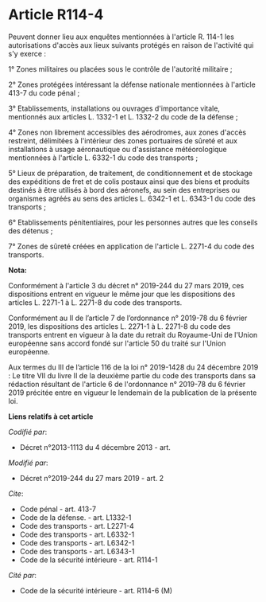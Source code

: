 # Article R114-4

Peuvent donner lieu aux enquêtes mentionnées à l'article R. 114-1 les autorisations d'accès aux lieux suivants protégés en
raison de l'activité qui s'y exerce : 

1° Zones militaires ou placées sous le contrôle de l'autorité militaire ; 

2° Zones protégées intéressant la défense nationale mentionnées à l'article 413-7 du code pénal ; 

3° Etablissements, installations ou ouvrages d'importance vitale, mentionnés aux articles L. 1332-1 et L. 1332-2 du code de
la défense ; 

4° Zones non librement accessibles des aérodromes, aux zones d'accès restreint, délimitées à l'intérieur des zones portuaires
de sûreté et aux installations à usage aéronautique ou d'assistance météorologique mentionnées à l'article L. 6332-1 du code
des transports ; 

5° Lieux de préparation, de traitement, de conditionnement et de stockage des expéditions de fret et de colis postaux ainsi
que des biens et produits destinés à être utilisés à bord des aéronefs, au sein des entreprises ou organismes agréés au sens
des articles L. 6342-1 et L. 6343-1 du code des transports ; 

6° Etablissements pénitentiaires, pour les personnes autres que les conseils des détenus ; 

7° Zones de sûreté créées en application de l'article L. 2271-4 du code des transports.

**Nota:**

Conformément à l'article 3 du décret n° 2019-244 du 27 mars 2019, ces dispositions entrent en vigueur le même jour que les
dispositions des articles L. 2271-1 à L. 2271-8 du code des transports.

Conformément au II de l’article 7 de l’ordonnance n° 2019-78 du 6 février 2019, les dispositions des articles L. 2271-1 à L.
2271-8 du code des transports entrent en vigueur à la date du retrait du Royaume-Uni de l'Union européenne sans accord fondé
sur l'article 50 du traité sur l'Union européenne.

Aux termes du III de l’article 116 de la loi n° 2019-1428 du 24 décembre 2019 : Le titre VII du livre II de la deuxième
partie du code des transports dans sa rédaction résultant de l'article 6 de l'ordonnance n° 2019-78 du 6 février 2019
précitée entre en vigueur le lendemain de la publication de la présente loi.

**Liens relatifs à cet article**

_Codifié par_:

  - Décret n°2013-1113 du 4 décembre 2013 - art.

_Modifié par_:

  - Décret n°2019-244 du 27 mars 2019 - art. 2

_Cite_:

  - Code pénal - art. 413-7
  - Code de la défense. - art. L1332-1
  - Code des transports - art. L2271-4
  - Code des transports - art. L6332-1
  - Code des transports - art. L6342-1
  - Code des transports - art. L6343-1
  - Code de la sécurité intérieure - art. R114-1

_Cité par_:

  - Code de la sécurité intérieure - art. R114-6 (M)
